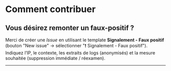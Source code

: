 # Comment contribuer

## Vous désirez remonter un faux-positif ?

Merci de créer une *Issue* en utilisant le template **Signalement - Faux positif** (bouton "New issue" → sélectionner "❗ Signalement - Faux positif").  
Indiquez l’IP, le contexte, les extraits de logs (anonymisés) et la mesure souhaitée (suppression immédiate / réexamen).

---

